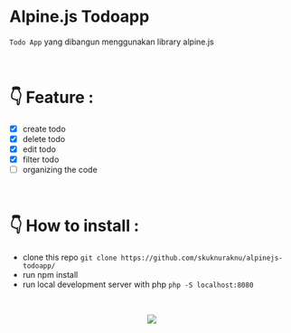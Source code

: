 
# Alpine.js Todoapp
`Todo App` yang dibangun menggunakan library alpine.js

<br>

# 👇 Feature :
- [x] create todo
- [x] delete todo
- [x] edit todo
- [x] filter todo
- [ ] organizing the code 

<br>

# 👇 How to install :
- clone this repo ` git clone https://github.com/skuknuraknu/alpinejs-todoapp/ ` <br>
- run npm install <br>
- run local development server with php ` php -S localhost:8080 ` <br>

<br>

<p align="center">
<img src="https://thumbs.gfycat.com/UnsightlyLoneGeese-max-1mb.gif"/></p>
